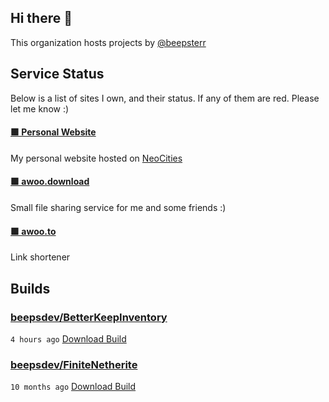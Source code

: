 ## Hi there 👋

This organization hosts projects by [@beepsterr](https://github.com/BeepSterr)
## Service Status
Below is a list of sites I own, and their status. 
If any of them are red. Please let me know :)


#### [🟩 Personal Website](https://beeps.dev)

My personal website hosted on [NeoCities](https://neocities.org/)
#### [🟩 awoo.download](https://awoo.download)

Small file sharing service for me and some friends :)
#### [🟩 awoo.to](https://awoo.to/shorten)

Link shortener

## Builds
### [beepsdev/BetterKeepInventory](https://github.com/beepsdev/BetterKeepInventory)

`4 hours ago` [Download Build](https://github.com/beepsdev/BetterKeepInventory/suites/11080264915/artifacts/563833336)
### [beepsdev/FiniteNetherite](https://github.com/beepsdev/FiniteNetherite)

`10 months ago` [Download Build](https://github.com/beepsdev/FiniteNetherite/suites/6362450050/artifacts/229833502)

